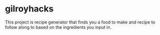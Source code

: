# gilroyhacks
This project is recipe generator that finds you a food to make and recipe to follow along to based on the ingredients you input in.
